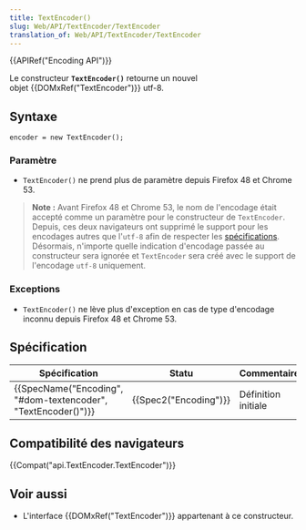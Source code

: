```yaml
---
title: TextEncoder()
slug: Web/API/TextEncoder/TextEncoder
translation_of: Web/API/TextEncoder/TextEncoder
---
```

{{APIRef("Encoding API")}}

Le constructeur **`TextEncoder()`** retourne un nouvel objet {{DOMxRef("TextEncoder")}} utf-8.

## Syntaxe

    encoder = new TextEncoder();

### Paramètre

- `TextEncoder()` ne prend plus de paramètre depuis Firefox 48 et Chrome 53.

> **Note :** Avant Firefox 48 et Chrome 53, le nom de l'encodage était accepté comme un paramètre pour le constructeur de `TextEncoder`.
> Depuis, ces deux navigateurs ont supprimé le support pour les encodages autres que l'`utf-8` afin de respecter les [spécifications](https://www.w3.org/TR/encoding/#dom-textencoder).
> Désormais, n'importe quelle indication d'encodage passée au constructeur sera ignorée et `TextEncoder` sera créé avec le support de l'encodage `utf-8` uniquement.

### Exceptions

- `TextEncoder()` ne lève plus d'exception en cas de type d'encodage inconnu depuis Firefox 48 et Chrome 53.

## Spécification

| Spécification                                                                    | Statu                        | Commentaire         |
| -------------------------------------------------------------------------------- | ---------------------------- | ------------------- |
| {{SpecName("Encoding", "#dom-textencoder", "TextEncoder()")}} | {{Spec2("Encoding")}} | Définition initiale |

## Compatibilité des navigateurs

{{Compat("api.TextEncoder.TextEncoder")}}

## Voir aussi

- L'interface {{DOMxRef("TextEncoder")}} appartenant à ce constructeur.
